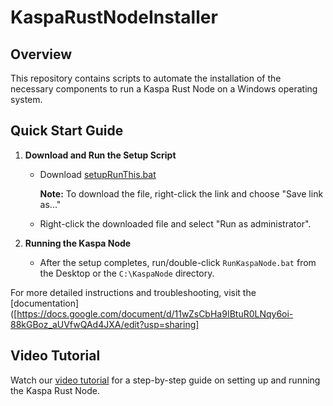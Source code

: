 # KaspaRustNodeInstaller

## Overview
This repository contains scripts to automate the installation of the necessary components to run a Kaspa Rust Node on a Windows operating system.

## Quick Start Guide

1. **Download and Run the Setup Script**
   - Download [setupRunThis.bat](https://github.com/zartyblartfast/KaspaRustNodeInstaller/raw/main/setupRunThis.bat)

     **Note:** To download the file, right-click the link and choose "Save link as..."
     
   - Right-click the downloaded file and select "Run as administrator".

2. **Running the Kaspa Node**
   - After the setup completes, run/double-click `RunKaspaNode.bat` from the Desktop or the `C:\KaspaNode` directory.

For more detailed instructions and troubleshooting, visit the [documentation]([https://docs.google.com/document/d/11wZsCbHa9IBtuR0LNqy6oi-88kGBoz_aUVfwQAd4JXA/edit?usp=sharing]

## Video Tutorial
Watch our [video tutorial](https://youtu.be/example) for a step-by-step guide on setting up and running the Kaspa Rust Node.
